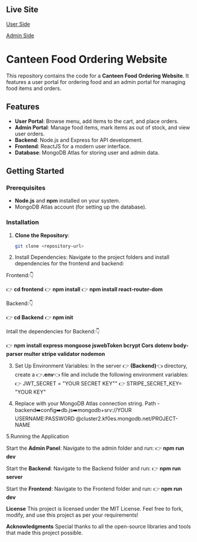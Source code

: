 ## Live Site
[User Side](https://food-app-frontend-vjgo.onrender.com/)


[Admin Side](https://food-app-admin-nwig.onrender.com/)



# Canteen Food Ordering Website

This repository contains the code for a **Canteen Food Ordering Website**. It features a user portal for ordering food and an admin portal for managing food items and orders.

## Features
- **User Portal**: Browse menu, add items to the cart, and place orders.
- **Admin Portal**: Manage food items, mark items as out of stock, and view user orders.
- **Backend**: Node.js and Express for API development.
- **Frontend**: ReactJS for a modern user interface.
- **Database**: MongoDB Atlas for storing user and admin data.

## Getting Started

### Prerequisites
- **Node.js** and **npm** installed on your system.
- MongoDB Atlas account (for setting up the database).

### Installation

1. **Clone the Repository**:
   ```bash
   git clone <repository-url>
   
2. Install Dependencies: Navigate to the project folders and install dependencies for the frontend and backend:

Frontend:👇

👉 **cd frontend**
👉 **npm install**
👉 **npm install react-router-dom**

Backend:👇

👉 **cd Backend**
👉 **npm init**

Intall the dependencies for Backend:👇

👉 **npm install express mongoose jswebToken bcrypt Cors dotenv body-parser multer stripe validator nodemon**

3. Set Up Environment Variables:
   In the server 👉 **(Backend)**👈 directory, create a 👉**.env**👈 file and include the following environment variables:
   👉 JWT_SECRET = "YOUR SECRET KEY""
   👉 STRIPE_SECRET_KEY= "YOUR KEY"
   
4. Replace <your-mongodb-connection-string> with your MongoDB Atlas connection string.
   Path -  backend➡️config➡️db.js➡️mongodb+srv://YOUR USERNAME:PASSWORD @cluster2.kf0es.mongodb.net/PROJECT-NAME

5.Running the Application

  Start the **Admin Panel**: Navigate to the admin folder and run:
  👉 **npm run dev**

  Start the **Backend**: Navigate to the Backend folder and run:
  👉 **npm run server**

  Start the **Frontend**: Navigate to the Frontend folder and run:
  👉 **npm run dev**

**License**
This project is licensed under the MIT License.
Feel free to fork, modify, and use this project as per your requirements!

**Acknowledgments**
Special thanks to all the open-source libraries and tools that made this project possible.

  

